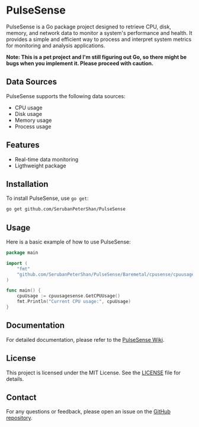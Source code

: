 # PulseSense

PulseSense is a Go package project designed to retrieve CPU, disk, memory, and network data to monitor a system's performance and health. It provides a simple and efficient way to process and interpret system metrics for monitoring and analysis applications.

**Note: This is a pet project and I'm still figuring out Go, so there might be bugs when you implement it. Please proceed with caution.**

## Data Sources

PulseSense supports the following data sources:

- CPU usage
- Disk usage
- Memory usage
- Process usage

## Features

- Real-time data monitoring
- Ligthweight package

## Installation

To install PulseSense, use `go get`:

```sh
go get github.com/SerubanPeterShan/PulseSense
```

## Usage

Here is a basic example of how to use PulseSense:

```go
package main

import (
    "fmt"
    "github.com/SerubanPeterShan/PulseSense/Baremetal/cpusense/cpuusagesense"
)

func main() {
    cpuUsage := cpuusagesense.GetCPUUsage()
    fmt.Println("Current CPU usage:", cpuUsage)
}
```

## Documentation

For detailed documentation, please refer to the [PulseSense Wiki](https://github.com/SerubanPeterShan/PulseSense/wiki).

## License

This project is licensed under the MIT License. See the [LICENSE](https://github.com/SerubanPeterShan/PulseSense/blob/master/LICENSE.md) file for details.

## Contact

For any questions or feedback, please open an issue on the [GitHub repository](https://github.com/SerubanPeterShan/PulseSense/issues).

